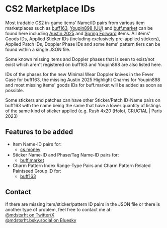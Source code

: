 # CS2 Marketplace IDs

Most tradable CS2 in-game items' Name/ID pairs from various item marketplaces such as [buff163](https://buff.163.com), [Youpin898 (UU)](https://www.youpin898.com/) and [buff.market](https://buff.market/) can be found here including [Austin 2025](https://store.steampowered.com/news/app/730/view/529847413482979949) and [Spring Forward](https://store.steampowered.com/news/app/730/view/529842339955343453) items. All items' Goods IDs, Applied Sticker IDs (including exclusively pre-applied stickers), Applied Patch IDs, Doppler Phase IDs and some items' pattern tiers can be found within a single JSON file.<br>

Some known missing items and Doppler phases that is seen to exist/not exist which aren't registered on buff163 and Youpin898 are also listed here.<br>

IDs of the phases for the new Minimal Wear Doppler knives in the Fever Case for buff163, the missing Austin 2025 Highlight Charms for Youpin898 and most missing items' goods IDs for buff.market will be added as soon as possible.<br>

Some stickers and patches can have other Sticker/Patch ID-Name pairs on buff163 with the name being the same that have a lower quantity of listings of the same kind of sticker applied (e.g. Rush 4x20 (Holo), CRUC1AL | Paris 2023)<br>

## Features to be added

* Item Name-ID pairs for:
    - [cs.money](https://cs.money/)
* Sticker Name-ID and Phase/Tag Name-ID pairs for:
    - [buff.market](https://buff.market/)
* Charm Pattern Index Range-Type Pairs and Charm Pattern Related Paintseed Group ID for:
    - [buff163](https://buff.163.com)

## Contact

If there are missing item/sticker/pattern ID pairs in the JSON file or there is another type of problem, feel free to contact me at:<br>
[@mdstsrht on Twitter/X](https://twitter.com/mdstsrht)<br>
[@mdstsrht.bsky.social on Bluesky](https://bsky.app/profile/mdstsrht.bsky.social)